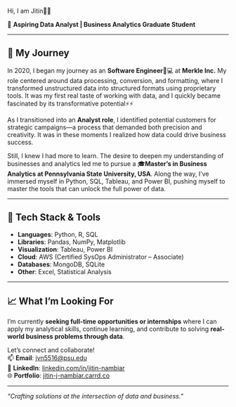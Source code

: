Hi, I am Jitin👋🏻

🎯 **Aspiring Data Analyst | Business Analytics Graduate Student**

---

## 🚀 My Journey

In 2020, I began my journey as an **Software Engineer**🧑💻 at **Merkle Inc.** My role centered around data processing, conversion, and formatting, where I transformed unstructured data into structured formats using proprietary tools. It was my first real taste of working with data, and I quickly became fascinated by its transformative potential⚡⚡

As I transitioned into an **Analyst role**, I identified potential customers for strategic campaigns—a process that demanded both precision and creativity. It was in these moments I realized how data could drive business success.

Still, I knew I had more to learn. The desire to deepen my understanding of businesses and analytics led me to pursue a 🎓**Master’s in Business Analytics at Pennsylvania State University, USA**. Along the way, I’ve immersed myself in Python, SQL, Tableau, and Power BI, pushing myself to master the tools that can unlock the full power of data.

---

## 🧰 Tech Stack & Tools

- **Languages**: Python, R, SQL
- **Libraries**: Pandas, NumPy, Matplotlib
- **Visualization**: Tableau, Power BI
- **Cloud**: AWS (Certified SysOps Administrator – Associate)
- **Databases**: MongoDB, SQLite
- **Other**: Excel, Statistical Analysis

---

## 📈 What I’m Looking For

I’m currently **seeking full-time opportunities or internships** where I can apply my analytical skills, continue learning, and contribute to solving **real-world business problems through data**.

Let’s connect and collaborate!  
📫 **Email**: [jvn5516@psu.edu](mailto:jvn5516@psu.edu)  
🔗 **LinkedIn**: [linkedin.com/in/jitin-nambiar](https://www.linkedin.com/in/jitin-nambiar)  
🌐 **Portfolio**: [jitin-j-nambiar.carrd.co](https://jitin-j-nambiar.carrd.co)

---

_“Crafting solutions at the intersection of data and business.”_

<!---
Jitin-JN/Jitin-JN is a ✨ special ✨ repository because its `README.md` (this file) appears on your GitHub profile.
You can click the Preview link to take a look at your changes.
--->
